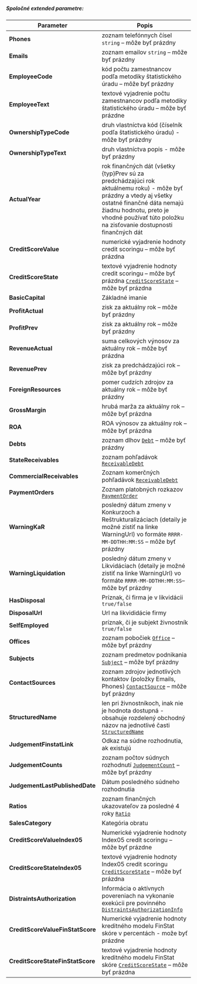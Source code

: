 ##### Spoločné extended parametre:
| Parameter | Popis |
| ----------- | ----------- |
| **Phones** | zoznam telefónnych čísel `string` – môže byť prázdny |
| **Emails** | zoznam emailov `string` – môže byť prázdny |
| **EmployeeCode** | kód počtu zamestnancov podľa metodiky štatistického úradu – môže byť prázdny |
| **EmployeeText** | textové vyjadrenie počtu zamestnancov podľa metodiky štatistického úradu – môže byť prázdne |
| **OwnershipTypeCode** | druh vlastníctva kód (číselník podľa štatistického úradu) - môže byť  prázdny |
| **OwnershipTypeText** | druh vlastníctva popis - môže byť prázdny |
| **ActualYear** | rok finančných dát (všetky {typ}Prev sú za predchádzajúci rok aktuálnemu roku) - môže byť prázdny a vtedy aj všetky ostatné finančné dáta nemajú žiadnu hodnotu, preto je vhodné používať túto položku na zisťovanie dostupnosti finančných dát |
| **CreditScoreValue** | numerické vyjadrenie hodnoty credit scoringu – môže byť prázdna |
| **CreditScoreState** | textové vyjadrenie hodnoty credit scoringu – môže byť prázdna [`CreditScoreState`](#CreditScoreState) – môže byť prázdna |
| **BasicCapital** | Základné imanie |
| **ProfitActual** | zisk za aktuálny rok – môže byť prázdny |
| **ProfitPrev** | zisk za aktuálny rok – môže byť prázdny |
| **RevenueActual** | suma celkových výnosov za aktuálny rok – môže byť prázdna |
| **RevenuePrev** | zisk za predchádzajúci rok – môže byť prázdny |
| **ForeignResources** | pomer cudzích zdrojov za aktuálny rok – môže byť prázdny |
| **GrossMargin** | hrubá marža za aktuálny rok – môže byť prázdna |
| **ROA** | ROA výnosov za aktuálny rok – môže byť prázdna |
| **Debts** | zoznam dlhov [`Debt`](#Debt) – môže byť prázdny |
| **StateReceivables** | zoznam pohľadávok [`ReceivableDebt`](#ReceivableDebt) |
| **CommercialReceivables** | Zoznam komerčných pohľadávok [`ReceivableDebt`](#ReceivableDebt) |
| **PaymentOrders** | Zoznam platobných rozkazov [`PaymentOrder`](#PaymentOrder) |
| **WarningKaR** | posledný dátum zmeny v Konkurzoch a Reštrukturalizáciach (detaily je možné zistiť na linke WarningUrl) vo formáte `RRRR-MM-DDTHH:MM:SS` – môže byť prázdny|
| **WarningLiquidation** | posledný dátum zmeny v Likvidáciach (detaily je možné zistiť na linke WarningUrl) vo formáte `RRRR-MM-DDTHH:MM:SS`– môže byť prázdny |
| **HasDisposal** | Príznak, či firma je v likvidácii `true/false` |
| **DisposalUrl** | Url na likvididácie firmy |
| **SelfEmployed** | príznak, či je subjekt živnostník `true/false` |
| **Offices** | zoznam pobočiek [`Office`](#Office) – môže byť prázdny |
| **Subjects** | zoznam predmetov podnikania [`Subject`](#Subject) – môže byť prázdny |
| **ContactSources** | zoznam zdrojov jednotlivých kontaktov (položky Emails, Phones) [`ContactSource`](#ContactSource) – môže byť prázdny |
| **StructuredName** | len pri živnostníkoch, inak nie je hodnota dostupná - obsahuje rozdelený obchodný názov na jednotlivé časti [`StructuredName`](#StructuredName) |
| **JudgementFinstatLink** | Odkaz na súdne rozhodnutia, ak existujú |
| **JudgementCounts** | zoznam počtov súdnych rozhodnutí [`JudgementCount`](#JudgementCount) – môže byť prázdny |
| **JudgementLastPublishedDate** | Dátum posledného súdneho rozhodnutia |
| **Ratios** | zoznam finančných ukazovateľov za posledné 4 roky [`Ratio`](#Ratio) |
| **SalesCategory** | Kategória obratu |
| **CreditScoreValueIndex05** | Numerické vyjadrenie hodnoty Index05 credit scoringu – môže byť prázdne |
| **CreditScoreStateIndex05** | textové vyjadrenie hodnoty Index05 credit scoringu [`CreditScoreState`](#CreditScoreState) – môže byť prázdna |
| **DistraintsAuthorization** | Informácia o aktívnych povereniach na vykonanie exekúcii pre povinného [`DistraintsAuthorizationInfo`](#DistraintsAuthorizationInfo) |
| **CreditScoreValueFinStatScore** | Numerické vyjadrenie hodnoty kreditného modelu FinStat skóre v percentách - može byť prázdne |
| **CreditScoreStateFinStatScore** | textové vyjadrenie hodnoty kreditného modelu FinStat skóre [`CreditScoreState`](#CreditScoreState) – môže byť prázdna |